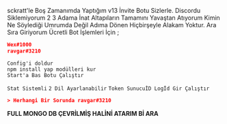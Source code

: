 sckratt'le Boş Zamanımda Yaptığım v13 İnvite Botu Sizlerle.
Discordu Siklemiyorum 2 3 Adama İnat Altapıların Tamamını Yavaştan Atıyorum Kimin Ne Söylediği Umrumda Değil Adıma Dönen Hiçbirşeyle Alakam Yoktur.
Ara Sıra Giriyorum Ücretli Bot İşlemleri İçin ;
```json
Wex#1000
ravgar#3210
```

```
Config'i doldur
npm install yap modülleri kur
Start'a Bas Botu Çalıştır
```
`Stat Sistemli`
`2 Dil Ayarlanabilir`
`Token SunucuİD Logİd Gir Çalıştır`
```json
> Herhangi Bir Sorunda ravgar#3210
```
**FULL MONGO DB ÇEVRİLMİŞ HALİNİ ATARIM Bİ ARA**
